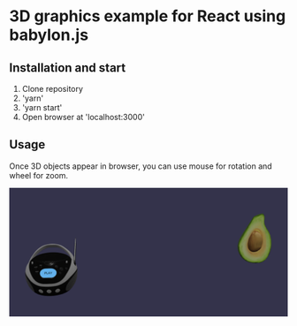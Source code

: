 # 3D graphics example for React using babylon.js

## Installation and start
1. Clone repository
2. 'yarn'
3. 'yarn start'
4. Open browser at 'localhost:3000'

## Usage
Once 3D objects appear in browser, you can use mouse for rotation and wheel for zoom.

![Image](https://github.com/jarmali/react-3d-example/blob/main/assets/react-3d-example-image.png)